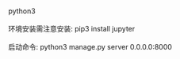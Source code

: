 <br>python3<br/>
<br>环境安装需注意安装: pip3 install jupyter<br/>
<br>启动命令: python3 manage.py server 0.0.0.0:8000<br/>
